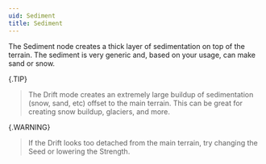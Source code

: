 ```yaml
---
uid: Sediment
title: Sediment
---
```


The Sediment node creates a thick layer of sedimentation on top of the terrain. The sediment is very generic and, based on your usage, can make sand or snow.

{.TIP} 
> The Drift mode creates an extremely large buildup of sedimentation (snow, sand, etc) offset to the main terrain. This can be great for creating snow buildup, glaciers, and more.

{.WARNING} 
> If the Drift looks too detached from the main terrain, try changing the Seed or lowering the Strength.



